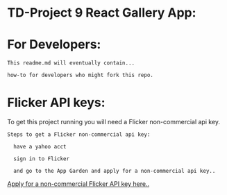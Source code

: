 # TD-Project 9 React Gallery App:

# For Developers:

    This readme.md will eventually contain...

    how-to for developers who might fork this repo.

# Flicker API keys:

  To get this project running you will need a Flicker non-commercial api key.

    Steps to get a Flicker non-commercial api key:

      have a yahoo acct

      sign in to Flicker

      and go to the App Garden and apply for a non-commercial api key..

[Apply for a non-commercial Flicker API key here..](https://www.flickr.com/services/apps/create/apply/)
